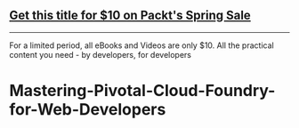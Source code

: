 ## [Get this title for $10 on Packt's Spring Sale](https://www.packt.com/V08345?utm_source=github&utm_medium=packt-github-repo&utm_campaign=spring_10_dollar_2022)
-----
For a limited period, all eBooks and Videos are only $10. All the practical content you need \- by developers, for developers

# Mastering-Pivotal-Cloud-Foundry-for-Web-Developers